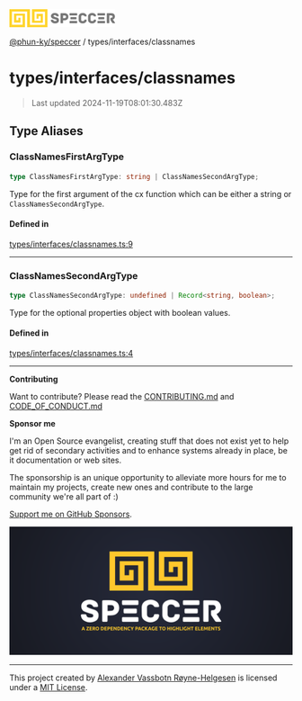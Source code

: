 <div>
  <img alt="SPECCER logo" src="https://raw.githubusercontent.com/phun-ky/speccer/main/public/logo-speccer-horizontal-colored-package.svg?raw=true" style="max-height:32px;" />
</div>

[@phun-ky/speccer](../../README.md) / types/interfaces/classnames

# types/interfaces/classnames

> Last updated 2024-11-19T08:01:30.483Z

## Type Aliases

### ClassNamesFirstArgType

```ts
type ClassNamesFirstArgType: string | ClassNamesSecondArgType;
```

Type for the first argument of the cx function which can be either a string or `ClassNamesSecondArgType`.

#### Defined in

[types/interfaces/classnames.ts:9](https://github.com/phun-ky/speccer/blob/main/src/types/interfaces/classnames.ts#L9)

---

### ClassNamesSecondArgType

```ts
type ClassNamesSecondArgType: undefined | Record<string, boolean>;
```

Type for the optional properties object with boolean values.

#### Defined in

[types/interfaces/classnames.ts:4](https://github.com/phun-ky/speccer/blob/main/src/types/interfaces/classnames.ts#L4)

---

**Contributing**

Want to contribute? Please read the [CONTRIBUTING.md](https://github.com/phun-ky/speccer/blob/main/CONTRIBUTING.md) and [CODE_OF_CONDUCT.md](https://github.com/phun-ky/speccer/blob/main/CODE_OF_CONDUCT.md)

**Sponsor me**

I'm an Open Source evangelist, creating stuff that does not exist yet to help get rid of secondary activities and to enhance systems already in place, be it documentation or web sites.

The sponsorship is an unique opportunity to alleviate more hours for me to maintain my projects, create new ones and contribute to the large community we're all part of :)

[Support me on GitHub Sponsors](https://github.com/sponsors/phun-ky).

![Speccer banner, with logo and slogan: A zero dependency package to annotate or highlight elements](https://github.com/phun-ky/speccer/blob/main/public/speccer-banner.png?raw=true)

---

This project created by [Alexander Vassbotn Røyne-Helgesen](http://phun-ky.net) is licensed under a [MIT License](https://choosealicense.com/licenses/mit/).
